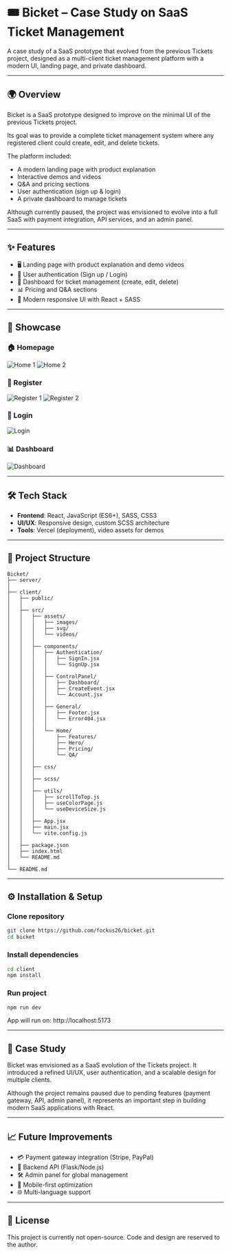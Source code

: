 # 🎟️ Bicket – Case Study on SaaS Ticket Management

A case study of a SaaS prototype that evolved from the previous Tickets project, designed as a multi-client ticket management platform with a modern UI, landing page, and private dashboard.

---

## 🌍 Overview

Bicket is a SaaS prototype designed to improve on the minimal UI of the previous Tickets project.

Its goal was to provide a complete ticket management system where any registered client could create, edit, and delete tickets.

The platform included:

- A modern landing page with product explanation
- Interactive demos and videos
- Q&A and pricing sections
- User authentication (sign up & login)
- A private dashboard to manage tickets

Although currently paused, the project was envisioned to evolve into a full SaaS with payment integration, API services, and an admin panel.

---

## ✨ Features

- 🖥️ Landing page with product explanation and demo videos
- 🔐 User authentication (Sign up / Login)
- 📂 Dashboard for ticket management (create, edit, delete)
- 📊 Pricing and Q&A sections
- 🎨 Modern responsive UI with React + SASS

---

## 📸 Showcase

### 🏠 Homepage

![Home 1](./assets/gifs/Home%201.gif)
![Home 2](./assets/gifs/Home%202.gif)

### 👤 Register

![Register 1](./assets/gifs/Register%201.gif)
![Register 2](./assets/gifs/Register%202.gif)

### 🔐 Login

![Login](./assets/gifs/Login.gif)

### 📊 Dashboard

![Dashboard](./assets/gifs/Dashboard.gif)

---

## 🛠 Tech Stack

- **Frontend**: React, JavaScript (ES6+), SASS, CSS3
- **UI/UX**: Responsive design, custom SCSS architecture
- **Tools**: Vercel (deployment), video assets for demos

---

## 📂 Project Structure

```text
Bicket/
├── server/
│
├── client/
│   ├── public/
│   │
│   ├── src/
│   │   ├── assets/
│   │   │   ├── images/
│   │   │   ├── svg/
│   │   │   └── videos/
│   │   │
│   │   ├── components/
│   │   │   ├── Authentication/
│   │   │   │   ├── SignIn.jsx
│   │   │   │   └── SignUp.jsx
│   │   │   │
│   │   │   ├── ControlPanel/
│   │   │   │   ├── Dashboard/
│   │   │   │   ├── CreateEvent.jsx
│   │   │   │   └── Account.jsx
│   │   │   │
│   │   │   ├── General/
│   │   │   │   ├── Footer.jsx
│   │   │   │   └── Error404.jsx
│   │   │   │
│   │   │   └── Home/
│   │   │       ├── Features/
│   │   │       ├── Hero/
│   │   │       ├── Pricing/
│   │   │       └── QA/
│   │   │
│   │   ├── css/
│   │   │
│   │   ├── scss/
│   │   │
│   │   ├── utils/
│   │   │   ├── scrollToTop.js
│   │   │   ├── useColorPage.js
│   │   │   └── useDeviceSize.js
│   │   │
│   │   ├── App.jsx
│   │   ├── main.jsx
│   │   └── vite.config.js
│   │
│   ├── package.json
│   ├── index.html
│   └── README.md
│
└── README.md
```

---

## ⚙️ Installation & Setup

### Clone repository

```bash
git clone https://github.com/fockus26/bicket.git
cd bicket
```

### Install dependencies

```bash
cd client
npm install
```

### Run project

```bash
npm run dev
```

App will run on: http://localhost:5173

---

## 📖 Case Study

Bicket was envisioned as a SaaS evolution of the Tickets project.
It introduced a refined UI/UX, user authentication, and a scalable design for multiple clients.

Although the project remains paused due to pending features (payment gateway, API, admin panel), it represents an important step in building modern SaaS applications with React.

---

## 📈 Future Improvements

- 💳 Payment gateway integration (Stripe, PayPal)
- 🔌 Backend API (Flask/Node.js)
- 🛠️ Admin panel for global management
- 📱 Mobile-first optimization
- 🌐 Multi-language support

---

## 📜 License

This project is currently not open-source.
Code and design are reserved to the author.
